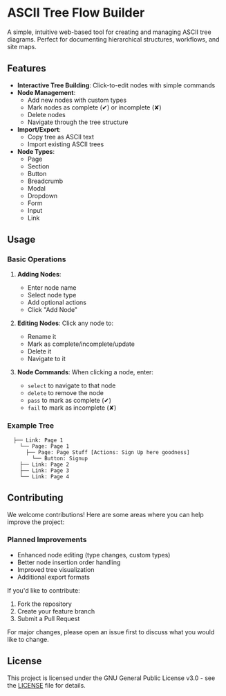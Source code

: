 # ASCII Tree Flow Builder

A simple, intuitive web-based tool for creating and managing ASCII tree diagrams. Perfect for documenting hierarchical structures, workflows, and site maps.

## Features

- **Interactive Tree Building**: Click-to-edit nodes with simple commands
- **Node Management**:
  - Add new nodes with custom types
  - Mark nodes as complete (✔) or incomplete (✘)
  - Delete nodes
  - Navigate through the tree structure
- **Import/Export**:
  - Copy tree as ASCII text
  - Import existing ASCII trees
- **Node Types**:
  - Page
  - Section
  - Button
  - Breadcrumb
  - Modal
  - Dropdown
  - Form
  - Input
  - Link

## Usage

### Basic Operations

1. **Adding Nodes**:
   - Enter node name
   - Select node type
   - Add optional actions
   - Click "Add Node"

2. **Editing Nodes**:
   Click any node to:
   - Rename it
   - Mark as complete/incomplete/update 
   - Delete it
   - Navigate to it

3. **Node Commands**:
   When clicking a node, enter:
   - `select` to navigate to that node
   - `delete` to remove the node
   - `pass` to mark as complete (✔)
   - `fail` to mark as incomplete (✘)

### Example Tree
```├── Root: Your Cool Website
  ├── Link: Page 1
    └── Page: Page 1
      ├── Page: Page Stuff [Actions: Sign Up here goodness]
        └── Button: Signup
    ├── Link: Page 2
    ├── Link: Page 3
    └── Link: Page 4
```
## Contributing

We welcome contributions! Here are some areas where you can help improve the project:

### Planned Improvements
- Enhanced node editing (type changes, custom types)
- Better node insertion order handling
- Improved tree visualization
- Additional export formats

If you'd like to contribute:
1. Fork the repository
2. Create your feature branch
3. Submit a Pull Request

For major changes, please open an issue first to discuss what you would like to change.

## License

This project is licensed under the GNU General Public License v3.0 - see the [LICENSE](LICENSE) file for details.
